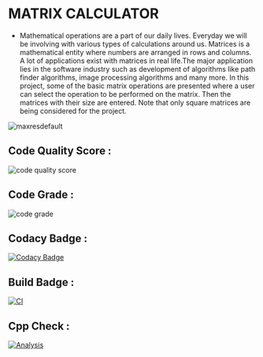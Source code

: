 # MATRIX CALCULATOR

- Mathematical operations are a part of our daily lives. Everyday we will be involving with various types of calculations around us. Matrices is a mathematical entity where numbers are arranged in rows and columns. A lot of applications exist with matrices in real life.The major application lies in the software industry such as development of algorithms like path finder algorithms, image processing algorithms and many more. In this project, some of the basic matrix operations are presented where a user can select the operation to be performed on the matrix. Then the matrices with their size are entered. Note that only square matrices are being considered for the project.

![maxresdefault](https://user-images.githubusercontent.com/101059765/161393907-9e1b2eb8-44ac-4130-8e07-5189ebfa59b0.jpg)



## Code Quality Score :

![code quality score](https://api.codiga.io/project/32255/score/svg)

## Code Grade :

![code grade](https://api.codiga.io/project/32255/status/svg)

## Codacy Badge :

[![Codacy Badge](https://app.codacy.com/project/badge/Grade/f63d6b23b4754ac4826576b0c229162b)](https://www.codacy.com/gh/Avinash20031999/MiniProject_Template/dashboard?utm_source=github.com&amp;utm_medium=referral&amp;utm_content=Avinash20031999/MiniProject_Template&amp;utm_campaign=Badge_Grade)

## Build Badge :
[![CI](https://github.com/Avinash20031999/MiniProject_Template/actions/workflows/main.yml/badge.svg)](https://github.com/Avinash20031999/MiniProject_Template/actions/workflows/main.yml)

## Cpp Check :
[![Analysis](https://github.com/Avinash20031999/M1_Matrix-Calculator/actions/workflows/c-CppCheck.yml/badge.svg)](https://github.com/Avinash20031999/M1_Matrix-Calculator/actions/workflows/c-CppCheck.yml)
